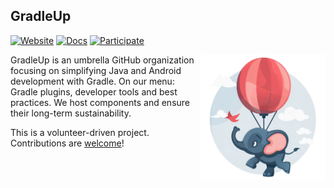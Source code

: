 ## GradleUp

[![Website](https://img.shields.io/static/v1?label=Website&message=gradleup.com&color=blue)](https://gradleup.com/)
[![Docs](https://img.shields.io/static/v1?label=Projects&message=10%2b&color=green)](https://gradleup.com/projects/)
[![Participate](https://img.shields.io/static/v1?label=Contributor&message=Guide&color=lightgreen)](https://gradleup.com/docs/community/participate/)

<a href="https://gradleup.com/">
    <img align="right" style="width:200px" src="https://github.com/GradleUp/gradleup.github.io/blob/main/assets/images/logo-2.png?raw=true">
</a>

GradleUp is an umbrella GitHub organization
focusing on simplifying Java and Android development with Gradle.
On our menu: Gradle plugins, developer tools and best practices.
We host components and ensure their long-term sustainability.

This is a volunteer-driven project. Contributions are [welcome](https://gradleup.com/docs/community/participate/)!
